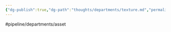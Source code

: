 ```yaml
---
{"dg-publish":true,"dg-path":"thoughts/departments/texture.md","permalink":"/thoughts/departments/texture/","hide":true}
---
```


#pipeline/departments/asset 
